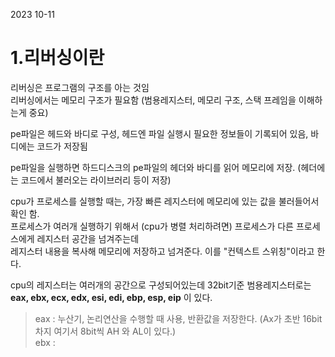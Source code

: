 2023 10-11

# 1.리버싱이란

리버싱은 프로그램의 구조를 아는 것임  
리버싱에서는 메모리 구조가 필요함 (범용레지스터, 메모리 구조, 스택 프레임을 이해하는게 중요)  
  
pe파일은 헤드와 바디로 구성, 헤드엔 파일 실행시 필요한 정보들이 기록되어 있음, 바디에는 코드가 저장됨  
  
pe파일을 실행하면 하드디스크의 pe파일의 헤더와 바디를 읽어 메모리에 저장. (헤더에는 코드에서 불러오는 라이브러리 등이 저장)  
  
cpu가 프로세스를 실행할 때는, 가장 빠른 레지스터에 메모리에 있는 값을 불러들어서 확인 함.  
프로세스가 여러개 실행하기 위해서 (cpu가 병렬 처리하려면) 프로세스가 다른 프로세스에게 레지스터 공간을 넘겨주는데  
레지스터 내용을 복사해 메모리에 저장하고 넘겨준다. 이를 "컨텍스트 스위칭"이라고 한다.  
  
cpu의 레지스터는 여러개의 공간으로 구성되어있는데 32bit기준 범용레지스터로는 **eax, ebx, ecx, edx, esi, edi, ebp, esp, eip** 이 있다.  
> eax : 누산기, 논리연산을 수행할 때 사용, 반환값을 저장한다. (Ax가 초반 16bit차지 여기서 8bit씩 AH 와 AL이 있다.)  
> ebx : 